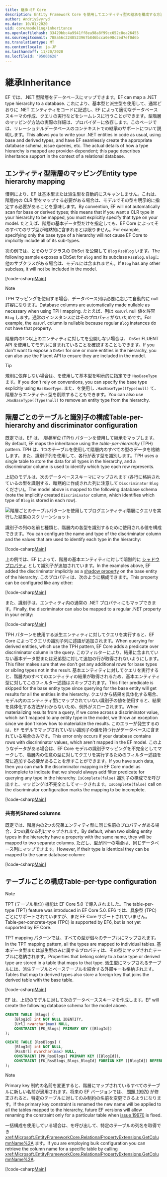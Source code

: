 ```yaml
---
title: 継承-EF Core
description: Entity Framework Core を使用してエンティティ型の継承を構成する方法
author: AndriySvyryd
ms.date: 10/01/2020
uid: core/modeling/inheritance
ms.openlocfilehash: 33429bbc4a9941ff8ea98a8f99cc652c8ea26455
ms.sourcegitcommit: 788a56c2248523967b846bcca0e98c2ed7ef0d6b
ms.translationtype: MT
ms.contentlocale: ja-JP
ms.lasthandoff: 11/20/2020
ms.locfileid: "95003628"
---
```

# <a name="inheritance"></a><span data-ttu-id="c564e-103">継承</span><span class="sxs-lookup"><span data-stu-id="c564e-103">Inheritance</span></span>

<span data-ttu-id="c564e-104">EF では、.NET 型階層をデータベースにマップできます。</span><span class="sxs-lookup"><span data-stu-id="c564e-104">EF can map a .NET type hierarchy to a database.</span></span> <span data-ttu-id="c564e-105">これにより、基本型と派生型を使用して、通常どおりに .NET エンティティをコードに記述し、EF によって適切なデータベーススキーマの作成、クエリの実行などをシームレスに行うことができます。型階層のマッピング方法の実際の詳細は、プロバイダーに依存します。このページでは、リレーショナルデータベースのコンテキストでの継承のサポートについて説明します。</span><span class="sxs-lookup"><span data-stu-id="c564e-105">This allows you to write your .NET entities in code as usual, using base and derived types, and have EF seamlessly create the appropriate database schema, issue queries, etc. The actual details of how a type hierarchy is mapped are provider-dependent; this page describes inheritance support in the context of a relational database.</span></span>

## <a name="entity-type-hierarchy-mapping"></a><span data-ttu-id="c564e-106">エンティティ型階層のマッピング</span><span class="sxs-lookup"><span data-stu-id="c564e-106">Entity type hierarchy mapping</span></span>

<span data-ttu-id="c564e-107">慣例により、EF は基本型または派生型を自動的にスキャンしません。これは、階層内の CLR 型をマップする必要がある場合は、モデルでその型を明示的に指定する必要があることを意味します。</span><span class="sxs-lookup"><span data-stu-id="c564e-107">By convention, EF will not automatically scan for base or derived types; this means that if you want a CLR type in your hierarchy to be mapped, you must explicitly specify that type on your model.</span></span> <span data-ttu-id="c564e-108">たとえば、階層の基本データ型だけを指定しても、EF Core によってそのすべてのサブ型が暗黙的に含まれるとは限りません。</span><span class="sxs-lookup"><span data-stu-id="c564e-108">For example, specifying only the base type of a hierarchy will not cause EF Core to implicitly include all of its sub-types.</span></span>

<span data-ttu-id="c564e-109">次の例では、とそのサブクラスの DbSet を公開して `Blog` `RssBlog` います。</span><span class="sxs-lookup"><span data-stu-id="c564e-109">The following sample exposes a DbSet for `Blog` and its subclass `RssBlog`.</span></span> <span data-ttu-id="c564e-110">`Blog`に他のサブクラスがある場合は、モデルには含まれません。</span><span class="sxs-lookup"><span data-stu-id="c564e-110">If `Blog` has any other subclass, it will not be included in the model.</span></span>

[!code-csharp[Main](../../../samples/core/Modeling/Conventions/InheritanceDbSets.cs?name=InheritanceDbSets&highlight=3-4)]

> [!NOTE]
> <span data-ttu-id="c564e-111">TPH マッピングを使用する場合、データベース列は必要に応じて自動的に null 許容になります。</span><span class="sxs-lookup"><span data-stu-id="c564e-111">Database columns are automatically made nullable as necessary when using TPH mapping.</span></span> <span data-ttu-id="c564e-112">たとえば、列は `RssUrl` null 値を許容 `Blog` します。通常のインスタンスにはそのプロパティがないためです。</span><span class="sxs-lookup"><span data-stu-id="c564e-112">For example, the `RssUrl` column is nullable because regular `Blog` instances do not have that property.</span></span>

<span data-ttu-id="c564e-113">階層内の1つ以上のエンティティに対してを公開しない場合は、 `DbSet` FLUENT API を使用してモデルに含まれていることを確認することもできます。</span><span class="sxs-lookup"><span data-stu-id="c564e-113">If you don't want to expose a `DbSet` for one or more entities in the hierarchy, you can also use the Fluent API to ensure they are included in the model.</span></span>

> [!TIP]
> <span data-ttu-id="c564e-114">規則に依存しない場合は、を使用して基本型を明示的に指定でき `HasBaseType` ます。</span><span class="sxs-lookup"><span data-stu-id="c564e-114">If you don't rely on conventions, you can specify the base type explicitly using `HasBaseType`.</span></span> <span data-ttu-id="c564e-115">また、を使用し `.HasBaseType((Type)null)` て、階層からエンティティ型を削除することもできます。</span><span class="sxs-lookup"><span data-stu-id="c564e-115">You can also use `.HasBaseType((Type)null)` to remove an entity type from the hierarchy.</span></span>

## <a name="table-per-hierarchy-and-discriminator-configuration"></a><span data-ttu-id="c564e-116">階層ごとのテーブルと識別子の構成</span><span class="sxs-lookup"><span data-stu-id="c564e-116">Table-per-hierarchy and discriminator configuration</span></span>

<span data-ttu-id="c564e-117">既定では、EF は、 *階層単位* (TPH) パターンを使用して継承をマップします。</span><span class="sxs-lookup"><span data-stu-id="c564e-117">By default, EF maps the inheritance using the *table-per-hierarchy* (TPH) pattern.</span></span> <span data-ttu-id="c564e-118">TPH は、1つのテーブルを使用して階層内のすべての型のデータを格納します。また、識別子列を使用して、各行が表す型を識別します。</span><span class="sxs-lookup"><span data-stu-id="c564e-118">TPH uses a single table to store the data for all types in the hierarchy, and a discriminator column is used to identify which type each row represents.</span></span>

<span data-ttu-id="c564e-119">上記のモデルは、次のデータベーススキーマにマップされます (各行に格納されているの型を識別する、暗黙的に作成された列に注意して `Discriminator` `Blog` ください)。</span><span class="sxs-lookup"><span data-stu-id="c564e-119">The model above is mapped to the following database schema (note the implicitly created `Discriminator` column, which identifies which type of `Blog` is stored in each row).</span></span>

![階層ごとのテーブルパターンを使用してブログエンティティ階層にクエリを実行した結果のスクリーンショット](_static/inheritance-tph-data.png)

<span data-ttu-id="c564e-121">識別子の列の名前と種類と、階層内の各型を識別するために使用される値を構成できます。</span><span class="sxs-lookup"><span data-stu-id="c564e-121">You can configure the name and type of the discriminator column and the values that are used to identify each type in the hierarchy:</span></span>

[!code-csharp[Main](../../../samples/core/Modeling/FluentAPI/DiscriminatorConfiguration.cs?name=DiscriminatorConfiguration&highlight=4-6)]

<span data-ttu-id="c564e-122">上の例では、EF によって、階層の基本エンティティに対して暗黙的に [シャドウプロパティ](xref:core/modeling/shadow-properties) として識別子が追加されています。</span><span class="sxs-lookup"><span data-stu-id="c564e-122">In the examples above, EF added the discriminator implicitly as a [shadow property](xref:core/modeling/shadow-properties) on the base entity of the hierarchy.</span></span> <span data-ttu-id="c564e-123">このプロパティは、次のように構成できます。</span><span class="sxs-lookup"><span data-stu-id="c564e-123">This property can be configured like any other:</span></span>

[!code-csharp[Main](../../../samples/core/Modeling/FluentAPI/DiscriminatorPropertyConfiguration.cs?name=DiscriminatorPropertyConfiguration&highlight=4-5)]

<span data-ttu-id="c564e-124">また、識別子は、エンティティ内の通常の .NET プロパティにもマップできます。</span><span class="sxs-lookup"><span data-stu-id="c564e-124">Finally, the discriminator can also be mapped to a regular .NET property in your entity:</span></span>

[!code-csharp[Main](../../../samples/core/Modeling/FluentAPI/NonShadowDiscriminator.cs?name=NonShadowDiscriminator&highlight=4)]

<span data-ttu-id="c564e-125">TPH パターンを使用する派生エンティティに対してクエリを実行すると、EF Core によってクエリの識別子列に述語が追加されます。</span><span class="sxs-lookup"><span data-stu-id="c564e-125">When querying for derived entities, which use the TPH pattern, EF Core adds a predicate over discriminator column in the query.</span></span> <span data-ttu-id="c564e-126">このフィルターにより、結果に含まれていない基本データ型または兄弟型に対して追加の行が取得されないようにします。</span><span class="sxs-lookup"><span data-stu-id="c564e-126">This filter makes sure that we don't get any additional rows for base types or sibling types not in the result.</span></span> <span data-ttu-id="c564e-127">基本エンティティに対してクエリを実行すると、階層内のすべてのエンティティの結果が取得されるため、基本エンティティ型に対してこのフィルター述語はスキップされます。</span><span class="sxs-lookup"><span data-stu-id="c564e-127">This filter predicate is skipped for the base entity type since querying for the base entity will get results for all the entities in the hierarchy.</span></span> <span data-ttu-id="c564e-128">クエリから結果を具体化する場合、モデル内のエンティティ型にマップされていない識別子の値を使用すると、結果を具体化する方法がわからないため、例外がスローされます。</span><span class="sxs-lookup"><span data-stu-id="c564e-128">When materializing results from a query, if we come across a discriminator value, which isn't mapped to any entity type in the model, we throw an exception since we don't know how to materialize the results.</span></span> <span data-ttu-id="c564e-129">このエラーが発生するのは、EF モデルでマップされていない識別子の値を持つ行がデータベースに含まれている場合のみです。</span><span class="sxs-lookup"><span data-stu-id="c564e-129">This error only occurs if your database contains rows with discriminator values, which aren't mapped in the EF model.</span></span> <span data-ttu-id="c564e-130">このようなデータがある場合は、EF Core モデルの識別子マッピングを不完全としてマークして、階層内の任意の型に対してクエリを実行するためのフィルター述語を常に追加する必要があることを示すことができます。</span><span class="sxs-lookup"><span data-stu-id="c564e-130">If you have such data, then you can mark the discriminator mapping in EF Core model as incomplete to indicate that we should always add filter predicate for querying any type in the hierarchy.</span></span> <span data-ttu-id="c564e-131">`IsComplete(false)` 識別子の構成でを呼び出すと、マッピングは不完全としてマークされます。</span><span class="sxs-lookup"><span data-stu-id="c564e-131">`IsComplete(false)` call on the discriminator configuration marks the mapping to be incomplete.</span></span>

[!code-csharp[Main](../../../samples/core/Modeling/FluentAPI/DiscriminatorMappingIncomplete.cs?name=DiscriminatorMappingIncomplete&highlight=5)]

### <a name="shared-columns"></a><span data-ttu-id="c564e-132">共有列</span><span class="sxs-lookup"><span data-stu-id="c564e-132">Shared columns</span></span>

<span data-ttu-id="c564e-133">既定では、階層内の2つの兄弟エンティティ型に同じ名前のプロパティがある場合、2つの異なる列にマップされます。</span><span class="sxs-lookup"><span data-stu-id="c564e-133">By default, when two sibling entity types in the hierarchy have a property with the same name, they will be mapped to two separate columns.</span></span> <span data-ttu-id="c564e-134">ただし、型が同一の場合は、同じデータベース列にマップできます。</span><span class="sxs-lookup"><span data-stu-id="c564e-134">However, if their type is identical they can be mapped to the same database column:</span></span>

[!code-csharp[Main](../../../samples/core/Modeling/FluentAPI/SharedTPHColumns.cs?name=SharedTPHColumns&highlight=9,13)]

## <a name="table-per-type-configuration"></a><span data-ttu-id="c564e-135">テーブルごとの構成</span><span class="sxs-lookup"><span data-stu-id="c564e-135">Table-per-type configuration</span></span>

> [!NOTE]
> <span data-ttu-id="c564e-136">TPT (テーブル単位) 機能は EF Core 5.0 で導入されました。</span><span class="sxs-lookup"><span data-stu-id="c564e-136">The table-per-type (TPT) feature was introduced in EF Core 5.0.</span></span> <span data-ttu-id="c564e-137">EF6 では、具象型 (TPC) ごとにサポートされていますが、まだ EF Core サポートされていません。</span><span class="sxs-lookup"><span data-stu-id="c564e-137">Table-per-concrete-type (TPC) is supported by EF6, but is not yet supported by EF Core.</span></span>

<span data-ttu-id="c564e-138">TPT mapping パターンでは、すべての型が個々のテーブルにマップされます。</span><span class="sxs-lookup"><span data-stu-id="c564e-138">In the TPT mapping pattern, all the types are mapped to individual tables.</span></span> <span data-ttu-id="c564e-139">基本データ型または派生型のみに属するプロパティは、その型にマップされたテーブルに格納されます。</span><span class="sxs-lookup"><span data-stu-id="c564e-139">Properties that belong solely to a base type or derived type are stored in a table that maps to that type.</span></span> <span data-ttu-id="c564e-140">派生型にマップされるテーブルには、派生テーブルとベーステーブルを結合する外部キーも格納されます。</span><span class="sxs-lookup"><span data-stu-id="c564e-140">Tables that map to derived types also store a foreign key that joins the derived table with the base table.</span></span>

[!code-csharp[Main](../../../samples/core/Modeling/FluentAPI/TPTConfiguration.cs?name=TPTConfiguration)]

<span data-ttu-id="c564e-141">EF は、上記のモデルに対して次のデータベーススキーマを作成します。</span><span class="sxs-lookup"><span data-stu-id="c564e-141">EF will create the following database schema for the model above.</span></span>

```sql
CREATE TABLE [Blogs] (
    [BlogId] int NOT NULL IDENTITY,
    [Url] nvarchar(max) NULL,
    CONSTRAINT [PK_Blogs] PRIMARY KEY ([BlogId])
);

CREATE TABLE [RssBlogs] (
    [BlogId] int NOT NULL,
    [RssUrl] nvarchar(max) NULL,
    CONSTRAINT [PK_RssBlogs] PRIMARY KEY ([BlogId]),
    CONSTRAINT [FK_RssBlogs_Blogs_BlogId] FOREIGN KEY ([BlogId]) REFERENCES [Blogs] ([BlogId]) ON DELETE NO ACTION
);
```

> [!NOTE]
> <span data-ttu-id="c564e-142">Primary key 制約の名前を変更すると、階層にマップされているすべてのテーブルに新しい名前が適用されます。将来の EF バージョンでは、 [問題 19970](https://github.com/dotnet/efcore/issues/19970) が修正されると、特定のテーブルに対してのみ制約の名前を変更できるようになります。</span><span class="sxs-lookup"><span data-stu-id="c564e-142">If the primary key constraint is renamed the new name will be applied to all the tables mapped to the hierarchy, future EF versions will allow renaming the constraint only for a particular table when [issue 19970](https://github.com/dotnet/efcore/issues/19970) is fixed.</span></span>

<span data-ttu-id="c564e-143">一括構成を使用している場合は、を呼び出して、特定のテーブルの列名を取得でき <xref:Microsoft.EntityFrameworkCore.RelationalPropertyExtensions.GetColumnName%2A> ます。</span><span class="sxs-lookup"><span data-stu-id="c564e-143">If you are employing bulk configuration you can retrieve the column name for a specific table by calling <xref:Microsoft.EntityFrameworkCore.RelationalPropertyExtensions.GetColumnName%2A>.</span></span>

[!code-csharp[Main](../../../samples/core/Modeling/FluentAPI/TPTConfiguration.cs?name=Metadata&highlight=10)]
